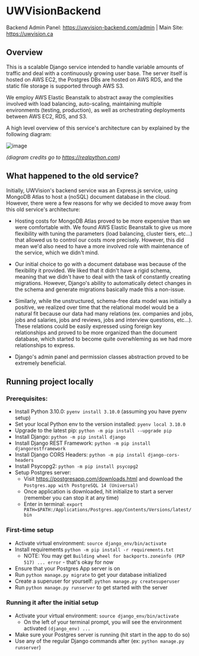 # UWVisionBackend
Backend Admin Panel: https://uwvision-backend.com/admin | Main Site: https://uwvision.ca

## Overview
This is a scalable Django service intended to handle variable amounts of traffic and deal with a continuously growing user base. The server itself is hosted on AWS EC2, the Postgres DBs are hosted on AWS RDS, and the static file storage is supported through AWS S3. 

We employ AWS Elastic Beanstalk to abstract away the complexities involved with load balancing, auto-scaling, maintaining multiple environments (testing, production), as well as orchestrating deployments between AWS EC2, RDS, and S3. 

A high level overview of this service's architecture can by explained by the following diagram:

![image](https://user-images.githubusercontent.com/28494892/184505244-c222785e-05b5-4f52-9c6c-3e68a7f615e0.png)

*(diagram credits go to https://realpython.com)*

## What happened to the old service?
Initially, UWVision's backend service was an Express.js service, using MongoDB Atlas to host a (noSQL) document database in the cloud. However, there were a few reasons for why we decided to move away from this old service's architecture:
- Hosting costs for MongoDB Atlas proved to be more expensive than we were comfortable with. We found AWS Elastic Beanstalk to give us more flexibility with tuning the parameters (load balancing, cluster tiers, etc...) that allowed us to control our costs more precisely. However, this did mean we'd also need to have a more involved role with maintenance of the service, which we didn't mind.

- Our initial choice to go with a document database was because of the flexibility it provided. We liked that it didn't have a rigid schema, meaning that we didn't have to deal with the task of constantly creating migrations. However, Django's ability to automatically detect changes in the schema and generate migrations basically made this a non-issue.

- Similarly, while the unstructured, schema-free data model was initially a positive, we realized over time that the relational model would be a natural fit because our data had many relations (ex. companies and jobs, jobs and salaries, jobs and reviews, jobs and interview questions, etc...). These relations could be easily expressed using foreign key relationships and proved to be more organized than the document database, which started to become quite overwhleming as we had more relationships to express.

- Django's admin panel and permission classes abstraction proved to be extremely beneficial.

## Running project locally

### Prerequisites:
- Install Python 3.10.0: `pyenv install 3.10.0` (assuming you have pyenv setup)
- Set your local Python env to the version installed: `pyenv local 3.10.0`
- Upgrade to the latest pip: `python -m pip install --upgrade pip`
- Install Django: `python -m pip install django`
- Install Django REST Framework: `python -m pip install djangorestframework`
- Install Django CORS Headers: `python -m pip install django-cors-headers`
- Install Psycopg2: `python -m pip install psycopg2`
- Setup Postgres server:
  - Visit https://postgresapp.com/downloads.html and download the `Postgres.app with PostgreSQL 14 (Universal)`
  - Once application is downloaded, hit initialize to start a server (remember you can stop it at any time)
  - Enter in terminal: `export PATH=$PATH:/Applications/Postgres.app/Contents/Versions/latest/bin`

### First-time setup
- Activate virtual environment: `source django_env/bin/activate`
- Install requirements `python -m pip install -r requirements.txt`
  - NOTE: You may get `Building wheel for backports.zoneinfo (PEP 517) ... error` - that's okay for now
- Ensure that your Postgres App server is on
- Run `python manage.py migrate` to get your database initialized
- Create a superuser for yourself: `python manage.py createsuperuser`
- Run `python manage.py runserver` to get started with the server

### Running it after the initial setup
- Activate your virtual environment: `source django_env/bin/activate`
  - On the left of your terminal prompt, you will see the environment activated `(django_env) ...`
- Make sure your Postgres server is running (hit start in the app to do so)
- Use any of the regular Django commands after (ex: `python manage.py runserver`)

